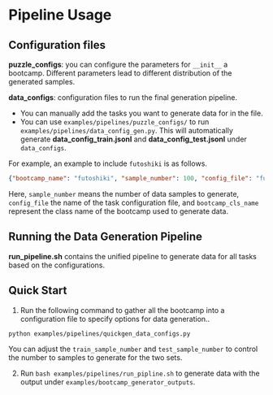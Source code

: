 # Pipeline Usage

## Configuration files 

**puzzle_configs**: you can configure the parameters for `__init__` a bootcamp. Different parameters lead to different distribution of the generated samples.

**data_configs**: configuration files to run the final generation pipeline.
- You can manually add the tasks you want to generate data for in the file.
- You can use  `examples/pipelines/puzzle_configs/` to run `examples/pipelines/data_config_gen.py`. This will automatically generate **data_config_train.jsonl** and **data_config_test.jsonl** under `data_configs`.

For example, an example to include `futoshiki` is as follows.
```json
{"bootcamp_name": "futoshiki", "sample_number": 100, "config_file": "futoshiki", "bootcamp_cls_name": "Futoshikibootcamp"}
```
Here, `sample_number` means the number of data samples to generate, `config_file` the name of the task configuration file, and `bootcamp_cls_name` represent the class name of the bootcamp used to generate data.


## Running the Data Generation Pipeline

**run_pipeline.sh** contains the unified pipeline to generate data for all tasks based on the configurations. 

## Quick Start
1. Run the following command to gather all the bootcamp into a configuration file to specify options for data generation..
```bash
python examples/pipelines/quickgen_data_configs.py
```
You can adjust the `train_sample_number` and `test_sample_number` to control the number to samples to generate for the two sets.

2. Run `bash examples/pipelines/run_pipline.sh` to generate data with the output under `examples/bootcamp_generator_outputs`.